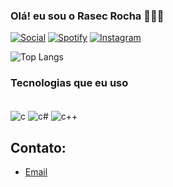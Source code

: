 
### Olá! eu sou o Rasec Rocha 👨🏽‍💻

[![Social](https://img.shields.io/badge/LinkedIn-0077B5?style=for-the-badge&logo=linkedin&logoColor=white
)](https://www.linkedin.com/in/rasec-rocha-7b187928a/)
[![Spotify](https://img.shields.io/badge/Spotify-1ED760?&style=for-the-badge&logo=spotify&logoColor=white
)](https://open.spotify.com/user/rdplz7hks78u8ukzardn3z3b3)
[![Instagram](https://img.shields.io/badge/Instagram-E4405F?style=for-the-badge&logo=instagram&logoColor=white
)](https://instagram.com/zzeckkk)

![Top Langs](https://github-readme-stats.vercel.app/api/top-langs/?username=zekyyy&layout=compact)

### Tecnologias que eu uso

<div style="display: inline_block"><br/> <img align="center" alt="c" src=https://img.shields.io/badge/C-00599C?style=for-the-badge&logo=c&logoColor=white
" /> 
<img align="center" alt="c#" src=https://img.shields.io/badge/C%23-239120?style=for-the-badge&logo=c-sharp&logoColor=white
" /> 
<img align="center" alt="c++" src=https://img.shields.io/badge/C%2B%2B-00599C?style=for-the-badge&logo=c%2B%2B&logoColor=white
" /> 
</div>

## Contato:
- [Email](rasecrocha@outlook.com)<br/>

